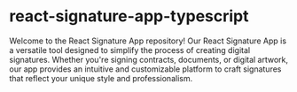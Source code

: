 # react-signature-app-typescript
Welcome to the React Signature App repository!  Our React Signature App is a versatile tool designed to simplify the process of creating digital signatures. Whether you're signing contracts, documents, or digital artwork, our app provides an intuitive and customizable platform to craft signatures that reflect your unique style and professionalism.
